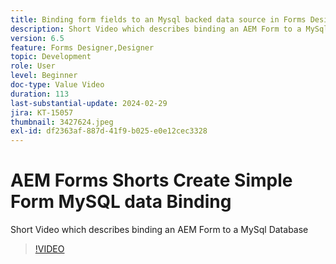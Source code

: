 ```yaml
---
title: Binding form fields to an Mysql backed data source in Forms Designer
description: Short Video which describes binding an AEM Form to a MySql Database
version: 6.5
feature: Forms Designer,Designer
topic: Development
role: User
level: Beginner
doc-type: Value Video
duration: 113
last-substantial-update: 2024-02-29
jira: KT-15057
thumbnail: 3427624.jpeg
exl-id: df2363af-887d-41f9-b025-e0e12cec3328
---
```

# AEM Forms Shorts Create Simple Form MySQL data Binding

Short Video which describes binding an AEM Form to a MySql Database

>[!VIDEO](https://video.tv.adobe.com/v/3427624/?learn=on)
